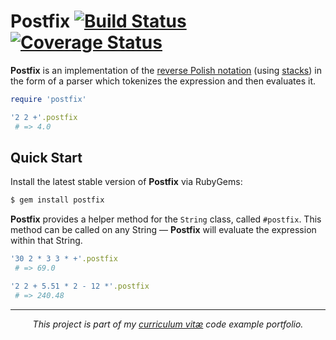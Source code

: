 # Postfix [![Build Status](https://travis-ci.org/rafalchmiel/postfix.svg?branch=master)](https://travis-ci.org/rafalchmiel/postfix) [![Coverage Status](https://img.shields.io/coveralls/rafalchmiel/postfix.svg)](https://coveralls.io/r/rafalchmiel/postfix)
**Postfix** is an implementation of the [reverse Polish notation](http://en.wikipedia.org/wiki/Reverse_Polish_notation) (using [stacks](http://en.wikipedia.org/wiki/Stack_(data_structure))) in the form of a parser which tokenizes the expression and then evaluates it.

```ruby
require 'postfix'

'2 2 +'.postfix
 # => 4.0
```

## Quick Start
Install the latest stable version of **Postfix** via RubyGems:

```bash
$ gem install postfix
```

**Postfix** provides a helper method for the `String` class, called `#postfix`. This method can be called on any String — **Postfix** will evaluate the expression within that String.

```ruby
'30 2 * 3 3 * +'.postfix
 # => 69.0

'2 2 + 5.51 * 2 - 12 *'.postfix
 # => 240.48
```

---

*<p align="center">This project is part of my [curriculum vitæ](http://git.io/rafal) code example portfolio.</p>*
